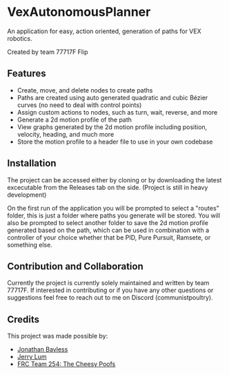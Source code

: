 # VexAutonomousPlanner

An application for easy, action oriented, generation of paths for VEX robotics.

Created by team 77717F Flip

## Features
- Create, move, and delete nodes to create paths
- Paths are created using auto generated quadratic and cubic Bézier curves (no need to deal with control points)
- Assign custom actions to nodes, such as turn, wait, reverse, and more
- Generate a 2d motion profile of the path
- View graphs generated by the 2d motion profile including position, velocity, heading, and much more
- Store the motion profile to a header file to use in your own codebase

## Installation
The project can be accessed either by cloning or by downloading the latest excecutable from the Releases tab on the side. (Project is still in heavy development)

On the first run of the application you will be prompted to select a "routes" folder, this is just a folder where paths you generate will be stored. You will also be prompted to select another folder to save the 2d motion profile generated based on the path, which can be used in combination with a controller of your choice whether that be PID, Pure Pursuit, Ramsete, or something else.

## Contribution and Collaboration
Currently the project is currently solely maintained and written by team 77717F. If interested in contributing or if you have any other questions or suggestions feel free to reach out to me on Discord (communistpoultry).

## Credits
This project was made possible by:

- [Jonathan Bayless](https://github.com/baylessj/robotsquiggles)
- [Jerry Lum](https://github.com/Jerrylum/path.jerryio)
- [FRC Team 254: The Cheesy Poofs](https://www.youtube.com/watch?v=8319J1BEHwM)
